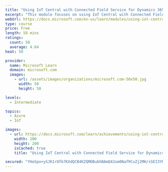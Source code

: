 ```yaml
---
title: "Using IoT Central with Connected Field Service for Dynamics 365"
excerpt: "This module focuses on using IoT Central with Connected Field Service add-on for Dynamics 365 for Field Service.  The module walks you through building an IoT Central application and escalating the alerts into Dynamics 365."
webUrl: https://docs.microsoft.com/en-us/learn/modules/using-iot-central-with-connected-field-service/
type: course
price: Free
length: 58 mins
ratings:
  count: 50
  average: 4.64
heat: 50

provider:
  name: Microsoft Learn
  domain: microsoft.com
  images:
    - url: /assets/images/organizations/microsoft.com-50x50.jpg
      width: 50
      height: 50

levels:
  - Intermediate

topics:
  - Azure
  - IoT

images:
  - url: https://docs.microsoft.com/learn/achievements/using-iot-central-with-connected-field-service-social.png
    width: 200
    height: 200
    isCached: true
    title: "Using IoT Central with Connected Field Service for Dynamics 365"

secured: "YHoSpo+ySJK1rOfb7KXdQCB4KZQMOBubhBAmQ42om0NafRCuZj2MH/sSEI3Yh2JfizeV3WEcom8ylr+7KUyn/f4IljjkKRG4XNgGDxQNu3TtYKkDxYTz/ZX2zp6fJYIkkLrZYViv+umISUHGFyx6mz66rOPf9GA4os8IEpfk+R6wfmlod2EI4xuLxlRf9V99gXv/5pq+6P+MwaI/7w98PZAmldD3pKgmiD31vZ0EduS7YpHkgKbr0Z+0v7eWMaChFaFp28ps3sgR6XIDmt+lJ/TfDuMrXYSLAcAM+oBGFlAxNumPTDVmj1w8idgnZL/dN6w0/Rl0hkgPZ8WJUsSyjVcfROMTmfaMA7ApwI2dwmTnEA6uDj2cDK1H28x6KdaDTlEBvp7HOvXoSFsPiPyT/A==;9y3PrRvdk05iSYjS4jm0Rg=="
---
```


